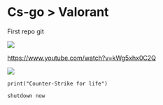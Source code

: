 # Cs-go > Valorant #

First repo git

![](https://cdn.pixabay.com/photo/2015/04/23/22/00/tree-736885__340.jpg)

https://www.youtube.com/watch?v=kWg5xhx0C2Q

[![](https://jolstatic.fr/www/captures/4612/8/142928.jpg)](https://www.youtube.com/watch?v=1pInbUESRQ4)

```
print("Counter-Strike for life")
```

```
shutdown now
```